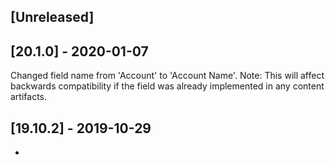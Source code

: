 ## [Unreleased]


## [20.1.0] - 2020-01-07
Changed field name from 'Account' to 'Account Name'. Note: This will affect backwards compatibility if the field was already implemented in any content artifacts.

## [19.10.2] - 2019-10-29
-
